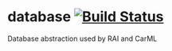 # database [![Build Status](https://travis-ci.org/c3sr/database.svg?branch=master)](https://travis-ci.org/c3sr/database)
Database abstraction used by RAI and CarML
